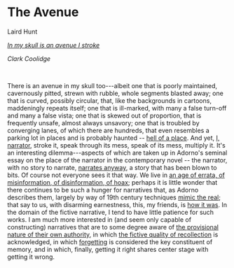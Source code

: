
# The Avenue

Laird Hunt


*[In my skull is an avenue I stroke](huntA.html)*

*Clark Coolidge*

 

There is an avenue in my skull too---albeit one that is poorly
maintained, cavernously pitted, strewn with rubble, whole segments
blasted away; one that is curved, possibly circular, that, like the
backgrounds in cartoons, maddeningly repeats itself; one that is
ill-marked, with many a false turn-off and many a false vista; one
that is skewed out of proportion, that is frequently unsafe, almost
always unsavory; one that is troubled by converging lanes, of which
there are hundreds, that even resembles a parking lot in places and is
probably haunted \-- [hell of a place](huntB.html). And yet, [I,
narrator](huntC.html), stroke it, speak through its mess, speak of its
mess, multiply it. It\'s an interesting dilemma---aspects of which are
taken up in Adorno\'s seminal essay on the place of the narrator in
the contemporary novel \-- the narrator, with no story to narrate,
[narrates anyway](huntD.html), a story that has been blown to bits. Of
course not everyone sees it that way. We live in [an age of errata, of
misinformation, of disinformation, of hoax](huntE.html); perhaps it is
little wonder that there continues to be such a hunger for narratives
that, as Adorno describes them, largely by way of 19th century
techniques [mimic the real](huntF.html); that say to us, with
disarming earnestness, this, my friends, is [how it was](huntG.html).
In the domain of the fictive narrative, I tend to have little patience
for such works. I am much more interested in (and seem only capable of
constructing) narratives that are to some degree aware of [the
provisional nature of their own authority](huntH.html), in which [the
fictive quality of recollection](huntI.html) is acknowledged, in which
[forgetting](huntJ.html) is considered the key constituent of memory,
and in which, finally, getting it right shares center stage with
getting it wrong.

 

 


